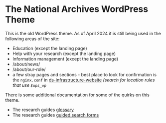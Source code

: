 # The National Archives WordPress Theme

This is the old WordPress theme. As of April 2024 it is still being used in the following areas of the site:

 - Education (except the landing page)
 - Help with your research (except the landing page)
 - Information management (except the landing page)
 - /about/news/
 - /about/our-role/
 - a few stray pages and sections - best place to look for confirmation is the `nginx.conf` in [ds-infrastructure-website](https://github.com/nationalarchives/ds-infrastructure-website/) _(search for location rules that use `$ups_wp`_

There is some additional documentation for some of the quirks on this theme.

 - The research guides [glossary]()
 - The research guides [guided search forms]()

